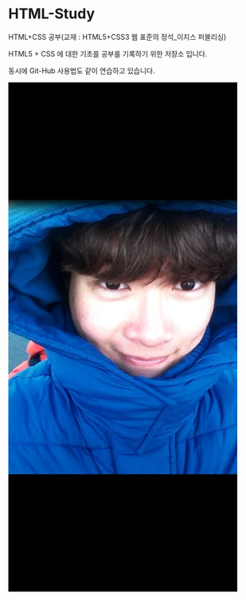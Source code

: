 # HTML-Study
HTML+CSS 공부(교재 : HTML5+CSS3 웹 표준의 정석_이지스 퍼블리싱)

HTML5 + CSS 에 대한 기초를 공부를 기록하기 위한 저장소 입니다. 

동시에 Git-Hub 사용법도 같이 연습하고 있습니다. 

![프로필 이미지](./프로필사진.JPG)
